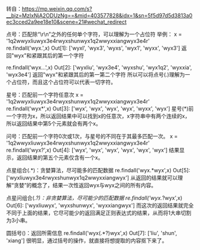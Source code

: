 转自：https://mp.weixin.qq.com/s?__biz=MzIxNjA2ODUzNg==&mid=403577828&idx=1&sn=5f5d97d5d3813a0ec3cced2a9ee18e10&scene=21#wechat_redirect

点号：匹配除“\r\n”之外的任何单个字符，可以理解为一个占位符
举例：
x = '1q2wwyxliuwyx3e4rwyxshunwyx1q2wwyxxiangwyx3e4r'
re.findall('wyx.',x)
Out[1]: ['wyxl', 'wyx3', 'wyxs', 'wyx1', 'wyxx', 'wyx3']
返回"wyx"和紧跟其后的第一个字符

re.findall('wyx...',x)
Out[2]: ['wyxliu', 'wyx3e4', 'wyxshu', 'wyx1q2', 'wyxxia', 'wyx3e4']
返回"wyx"和紧跟其后的第一第二个字符
所以可以将点号(.)理解为一个占位符，而且这个占位符可以代表一切字符。

星号：匹配前一个字符任意次
x = '1q2wwyxliuwyx3e4rwyxshunwyx1q2wwyxxiangwyx3e4r'
re.findall('wyx*',x)
Out[3]: ['wyx', 'wyx', 'wyx', 'wyx', 'wyxx', 'wyx']
星号(*)前一个字符为x，所以返回结果中可以找到x的任意次，x字符串中有两个连续的x，所以返回结果中第5个元素就会有两个x。

问号：匹配前一个字符0次或1次，与星号的不同在于其最多匹配一次。
x = '1q2wwyxliuwyx3e4rwyxshunwyx1q2wwyxxiangwyx3e4r'
re.findall('wyx?',x)
Out[4]: ['wyx', 'wyx', 'wyx', 'wyx', 'wyx', 'wyx']
结果显示，返回结果的第五个元素仅含有一个x。

点星组合(.*)：贪婪算法，尽可能多的匹配数据
re.findall('wyx.*wyx',x)
Out[5]: ['wyxliuwyx3e4rwyxshunwyx1q2wwyxxiangwyx']
从返回的结果就可以理解“贪婪”的概念了，结果一次性返回wyx与wyx之间的所有内容。

点星问组合(.*?)：非贪婪算法，尽可能少的匹配数据
re.findall('wyx.*?wyx',x)
Out[6]: ['wyxliuwyx', 'wyxshunwyx', 'wyxxiangwyx']
而这次的返回结果就完全不同于上面的结果，它尽可能少的返回满足正则表达式的结果，从而将1大串切割为3小串。

圆括号()：返回所需信息
re.findall('wyx(.*?)wyx',x)
Out[7]: ['liu', 'shun', 'xiang']
很明显，通过括号的操作，就直接将想提取的内容抠下来了。

